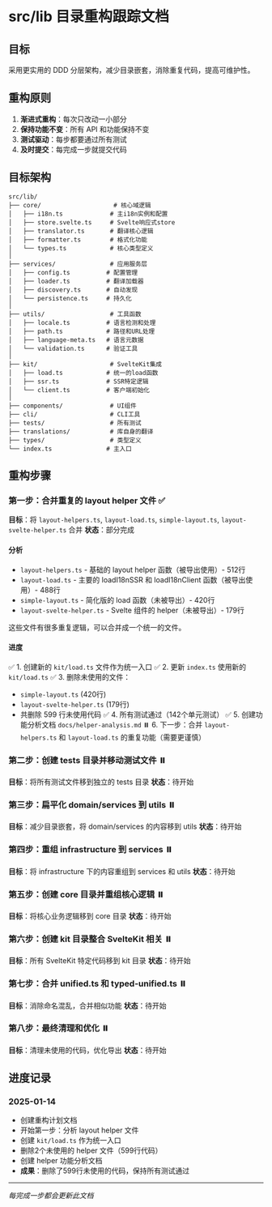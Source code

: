 # src/lib 目录重构跟踪文档

## 目标
采用更实用的 DDD 分层架构，减少目录嵌套，消除重复代码，提高可维护性。

## 重构原则
1. **渐进式重构**：每次只改动一小部分
2. **保持功能不变**：所有 API 和功能保持不变
3. **测试驱动**：每步都要通过所有测试
4. **及时提交**：每完成一步就提交代码

## 目标架构
```
src/lib/
├── core/                    # 核心域逻辑
│   ├── i18n.ts             # 主i18n实例和配置
│   ├── store.svelte.ts     # Svelte响应式store
│   ├── translator.ts       # 翻译核心逻辑
│   ├── formatter.ts        # 格式化功能
│   └── types.ts            # 核心类型定义
│
├── services/               # 应用服务层
│   ├── config.ts          # 配置管理
│   ├── loader.ts          # 翻译加载器
│   ├── discovery.ts       # 自动发现
│   └── persistence.ts     # 持久化
│
├── utils/                  # 工具函数
│   ├── locale.ts          # 语言检测和处理
│   ├── path.ts            # 路径和URL处理
│   ├── language-meta.ts   # 语言元数据
│   └── validation.ts      # 验证工具
│
├── kit/                    # SvelteKit集成
│   ├── load.ts            # 统一的load函数
│   ├── ssr.ts             # SSR特定逻辑
│   └── client.ts          # 客户端初始化
│
├── components/             # UI组件
├── cli/                    # CLI工具
├── tests/                  # 所有测试
├── translations/           # 库自身的翻译
├── types/                  # 类型定义
└── index.ts               # 主入口
```

## 重构步骤

### 第一步：合并重复的 layout helper 文件 ✅
**目标**：将 `layout-helpers.ts`, `layout-load.ts`, `simple-layout.ts`, `layout-svelte-helper.ts` 合并
**状态**：部分完成

#### 分析
- `layout-helpers.ts` - 基础的 layout helper 函数（被导出使用）- 512行
- `layout-load.ts` - 主要的 loadI18nSSR 和 loadI18nClient 函数（被导出使用）- 488行
- `simple-layout.ts` - 简化版的 load 函数（未被导出）- 420行
- `layout-svelte-helper.ts` - Svelte 组件的 helper（未被导出）- 179行

这些文件有很多重复逻辑，可以合并成一个统一的文件。

#### 进度
✅ 1. 创建新的 `kit/load.ts` 文件作为统一入口
✅ 2. 更新 `index.ts` 使用新的 `kit/load.ts`
✅ 3. 删除未使用的文件：
   - `simple-layout.ts` (420行)
   - `layout-svelte-helper.ts` (179行)
   - 共删除 599 行未使用代码
✅ 4. 所有测试通过（142个单元测试）
✅ 5. 创建功能分析文档 `docs/helper-analysis.md`
⏸️ 6. 下一步：合并 `layout-helpers.ts` 和 `layout-load.ts` 的重复功能（需要更谨慎）

### 第二步：创建 tests 目录并移动测试文件 ⏸️
**目标**：将所有测试文件移到独立的 tests 目录
**状态**：待开始

### 第三步：扁平化 domain/services 到 utils ⏸️
**目标**：减少目录嵌套，将 domain/services 的内容移到 utils
**状态**：待开始

### 第四步：重组 infrastructure 到 services ⏸️
**目标**：将 infrastructure 下的内容重组到 services 和 utils
**状态**：待开始

### 第五步：创建 core 目录并重组核心逻辑 ⏸️
**目标**：将核心业务逻辑移到 core 目录
**状态**：待开始

### 第六步：创建 kit 目录整合 SvelteKit 相关 ⏸️
**目标**：所有 SvelteKit 特定代码移到 kit 目录
**状态**：待开始

### 第七步：合并 unified.ts 和 typed-unified.ts ⏸️
**目标**：消除命名混乱，合并相似功能
**状态**：待开始

### 第八步：最终清理和优化 ⏸️
**目标**：清理未使用的代码，优化导出
**状态**：待开始

## 进度记录

### 2025-01-14
- 创建重构计划文档
- 开始第一步：分析 layout helper 文件
- 创建 `kit/load.ts` 作为统一入口
- 删除2个未使用的 helper 文件（599行代码）
- 创建 helper 功能分析文档
- **成果**：删除了599行未使用的代码，保持所有测试通过

---
*每完成一步都会更新此文档*